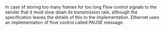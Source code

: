 In case of storing too many frames for too long Flow control signals to the sender that it must slow down its transmission rate, although the specification leaves the details of this to the implementation. Ethernet uses an implementation of flow control called PAUSE message.